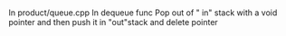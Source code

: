 # 
In product/queue.cpp
  In dequeue func
    Pop out of " in" stack with a void pointer and then push it in "out"stack and delete pointer
